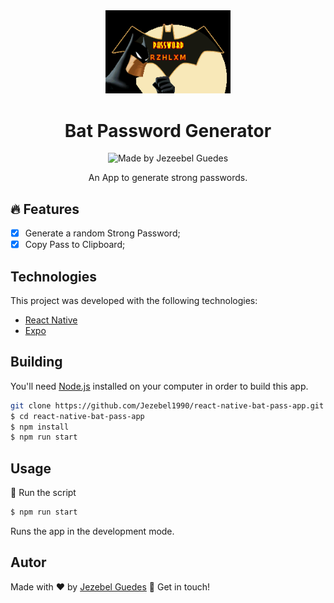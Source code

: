 <div align="center">
  <a href="#">
      <img src="./assets/badge.png" width="200" />
  </a>

  <!-- project name -->
  <h1 align="center">Bat Password Generator</h1>
  
  <!-- project badges -->
  <p align="center">
    <img 
      alt="Made by Jezeebel Guedes" 
      src="https://img.shields.io/badge/made%20by-Jezebel%20Guedes-%20?color=6A57D5"
    >
  </p> 

  <!-- project description and menu -->
  <p align="center">
      An App to generate strong passwords.
    <br />
  </p>
</div>

<!-- ## Preview

<div align="center">
  <a href="#">
      <img src="./assets/preview.png" width="200" alt="preview" />
  </a>
</div> -->

## 🔥 Features
- [x] Generate a random Strong Password;
- [x] Copy Pass to Clipboard;

## Technologies

This project was developed with the following technologies:

-   [React Native](https://reactnative.dev/)
-   [Expo](https://docs.expo.dev/)



## Building

You'll need [Node.js](https://nodejs.org) installed on your computer in order to build this app.

```bash
git clone https://github.com/Jezebel1990/react-native-bat-pass-app.git
$ cd react-native-bat-pass-app
$ npm install
$ npm run start
```

## Usage

🔧 Run the script

```bash
$ npm run start
```

Runs the app in the development mode.<br/>

## Autor
Made with ♥ by [Jezebel Guedes](https://www.linkedin.com/in/jezebel-guedes/) 👋 Get in touch!
